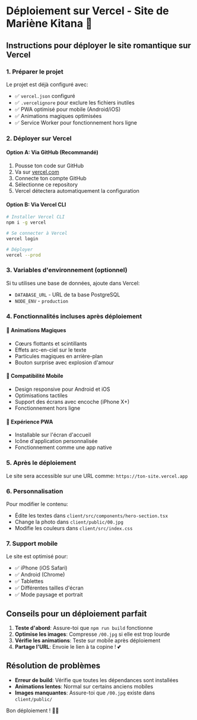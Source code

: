 # Déploiement sur Vercel - Site de Mariène Kitana 💖

## Instructions pour déployer le site romantique sur Vercel

### 1. Préparer le projet
Le projet est déjà configuré avec:
- ✅ `vercel.json` configuré
- ✅ `.vercelignore` pour exclure les fichiers inutiles
- ✅ PWA optimisé pour mobile (Android/iOS)
- ✅ Animations magiques optimisées
- ✅ Service Worker pour fonctionnement hors ligne

### 2. Déployer sur Vercel

#### Option A: Via GitHub (Recommandé)
1. Pousse ton code sur GitHub
2. Va sur [vercel.com](https://vercel.com)
3. Connecte ton compte GitHub
4. Sélectionne ce repository
5. Vercel détectera automatiquement la configuration

#### Option B: Via Vercel CLI
```bash
# Installer Vercel CLI
npm i -g vercel

# Se connecter à Vercel
vercel login

# Déployer
vercel --prod
```

### 3. Variables d'environnement (optionnel)
Si tu utilises une base de données, ajoute dans Vercel:
- `DATABASE_URL` - URL de ta base PostgreSQL
- `NODE_ENV` - `production`

### 4. Fonctionnalités incluses après déploiement

#### 🌟 Animations Magiques
- Cœurs flottants et scintillants
- Effets arc-en-ciel sur le texte
- Particules magiques en arrière-plan
- Bouton surprise avec explosion d'amour

#### 📱 Compatibilité Mobile
- Design responsive pour Android et iOS
- Optimisations tactiles
- Support des écrans avec encoche (iPhone X+)
- Fonctionnement hors ligne

#### 💖 Expérience PWA
- Installable sur l'écran d'accueil
- Icône d'application personnalisée
- Fonctionnement comme une app native

### 5. Après le déploiement
Le site sera accessible sur une URL comme:
`https://ton-site.vercel.app`

### 6. Personnalisation
Pour modifier le contenu:
- Édite les textes dans `client/src/components/hero-section.tsx`
- Change la photo dans `client/public/00.jpg`
- Modifie les couleurs dans `client/src/index.css`

### 7. Support mobile
Le site est optimisé pour:
- ✅ iPhone (iOS Safari)
- ✅ Android (Chrome)
- ✅ Tablettes
- ✅ Différentes tailles d'écran
- ✅ Mode paysage et portrait

## Conseils pour un déploiement parfait

1. **Teste d'abord**: Assure-toi que `npm run build` fonctionne
2. **Optimise les images**: Compresse `/00.jpg` si elle est trop lourde
3. **Vérifie les animations**: Teste sur mobile après déploiement
4. **Partage l'URL**: Envoie le lien à ta copine ! 💕

## Résolution de problèmes

- **Erreur de build**: Vérifie que toutes les dépendances sont installées
- **Animations lentes**: Normal sur certains anciens mobiles
- **Images manquantes**: Assure-toi que `/00.jpg` existe dans `client/public/`

Bon déploiement ! 🚀💖